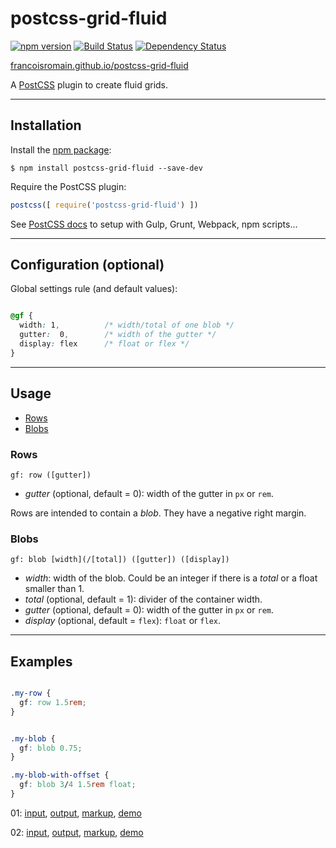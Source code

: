 # postcss-grid-fluid

[![npm version][npm-img]][npm] [![Build Status][ci-img]][ci] [![Dependency Status][dep-img]][dep]

[francoisromain.github.io/postcss-grid-fluid](http://francoisromain.github.io/postcss-grid-fluid)

A [PostCSS] plugin to create fluid grids.

[github.io]: http://francoisromain.github.io/postcss-grid-fluid
[PostCSS]:   https://github.com/postcss/postcss
[ci-img]:    https://travis-ci.org/francoisromain/postcss-grid-fluid.svg
[ci]:        https://travis-ci.org/francoisromain/postcss-grid-fluid
[npm-img]:   https://badge.fury.io/js/postcss-grid-fluid.svg
[npm]:       https://badge.fury.io/js/postcss-grid-fluid
[dep-img]:   https://david-dm.org/francoisromain/postcss-grid-fluid.svg
[dep]:       https://david-dm.org/francoisromain/postcss-grid-fluid

* * * 

## Installation

Install the [npm package](https://www.npmjs.com/package/postcss-grid-fluid):

    $ npm install postcss-grid-fluid --save-dev

Require the PostCSS plugin:

``` js
postcss([ require('postcss-grid-fluid') ])
```

See [PostCSS docs](https://github.com/postcss/postcss#usage) to setup with Gulp, Grunt, Webpack, npm scripts… 

* * * 

## Configuration (optional)

Global settings rule (and default values):

``` css

@gf {
  width: 1,          /* width/total of one blob */
  gutter:  0,        /* width of the gutter */
  display: flex      /* float or flex */  
}
```

* * * 

## Usage

- [Rows](#rows)
- [Blobs](#blobs)

### Rows

`gf: row ([gutter])`

- _gutter_ (optional, default = 0): width of the gutter in `px` or `rem`.

Rows are intended to contain a _blob_. They have a negative right margin.

### Blobs

`gf: blob [width](/[total]) ([gutter]) ([display])`

- _width_: width of the blob. Could be an integer if there is a _total_ or a float smaller than 1. 
- _total_ (optional, default = 1): divider of the container width.
- _gutter_ (optional, default = 0): width of the gutter in `px` or `rem`.
- _display_ (optional, default = `flex`): `float` or `flex`.

* * * 

## Examples

``` css

.my-row {
  gf: row 1.5rem;
}

```

``` css

.my-blob {
  gf: blob 0.75;
}

.my-blob-with-offset {
  gf: blob 3/4 1.5rem float;
}

```

01: [input](https://github.com/francoisromain/postcss-button/blob/gh-pages/test/src/01.css), [output](https://github.com/francoisromain/postcss-button/blob/gh-pages/test/dist/01.css), [markup](https://github.com/francoisromain/postcss-button/blob/gh-pages/test/01.html), [demo](http://localhost/francoisromain.github.io/postcss-button/test/01.html)

02: [input](https://githubcom/francoisromain/postcss-button/blob/gh-pages/test/src/02.css), [output](https://github.comfrancoisromain/postcss-button/blob/gh-pages/test/dist/02.css), [markup](https://ithub.com/francoisromain/postcss-button/blob/gh-pages/test/02.html), [demo](http://localhost/francoisromain.github.io/postcss-button/test/02.html)